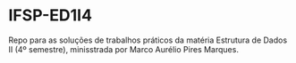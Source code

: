 # IFSP-ED1I4
Repo para as soluções de trabalhos práticos da matéria Estrutura de Dados II (4º semestre), minisstrada por Marco Aurélio Pires Marques.
